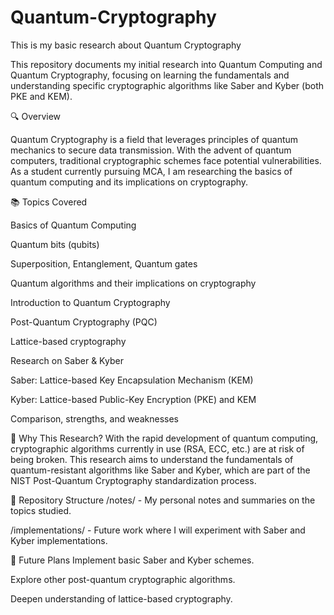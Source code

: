 # Quantum-Cryptography
This is my basic research about Quantum Cryptography

This repository documents my initial research into Quantum Computing and Quantum Cryptography, focusing on learning the fundamentals and understanding specific cryptographic algorithms like Saber and Kyber (both PKE and KEM).


🔍 Overview

Quantum Cryptography is a field that leverages principles of quantum mechanics to secure data transmission. With the advent of quantum computers, traditional cryptographic schemes face potential vulnerabilities. As a student currently pursuing MCA, I am researching the basics of quantum computing and its implications on cryptography.


📚 Topics Covered

Basics of Quantum Computing

Quantum bits (qubits)

Superposition, Entanglement, Quantum gates

Quantum algorithms and their implications on cryptography

Introduction to Quantum Cryptography

Post-Quantum Cryptography (PQC)

Lattice-based cryptography

Research on Saber & Kyber

Saber: Lattice-based Key Encapsulation Mechanism (KEM)

Kyber: Lattice-based Public-Key Encryption (PKE) and KEM

Comparison, strengths, and weaknesses


📌 Why This Research?
With the rapid development of quantum computing, cryptographic algorithms currently in use (RSA, ECC, etc.) are at risk of being broken. This research aims to understand the fundamentals of quantum-resistant algorithms like Saber and Kyber, which are part of the NIST Post-Quantum Cryptography standardization process.


📁 Repository Structure
/notes/ - My personal notes and summaries on the topics studied.

/implementations/ - Future work where I will experiment with Saber and Kyber implementations.


🚀 Future Plans
Implement basic Saber and Kyber schemes.

Explore other post-quantum cryptographic algorithms.

Deepen understanding of lattice-based cryptography.
